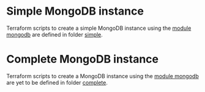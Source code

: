 # Simple MongoDB instance

Terraform scripts to create a simple MongoDB instance using the [module mongodb](../) are defined in folder [simple](simple).

# Complete MongoDB instance

Terraform scripts to create a MongoDB instance using the [module mongodb](../) are yet to be defined in folder [complete](complete).

